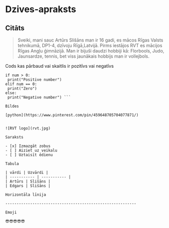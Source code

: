 # Dzives-apraksts

## Citāts

 > Sveiki, mani sauc Artūrs Slišāns man ir 16 gadi, es mācos Rīgas Valsts tehnikumā, DP1-4, dzīvoju Rīgā,Latvijā. Pirms iestājos RVT es mācijos Rīgas Angļu ģimnāzijā. Man ir bijuši daudzi hobbiji kā: Florbools, Judo, Jaunsardze, tennis, bet viss jaunākais hobbijs man ir vollejbols.

 Cods kas pārbaud vai skaitlis ir pozitīvs vai negatīvs

  ``` num = float(input("Enter a number: "))
if num > 0:
   print("Positive number")
elif num == 0:
   print("Zero")
else:
   print("Negative number") ```

 Bildes

 [python](https://www.pinterest.com/pin/459648705704077871/)


 ![RVT logo](rvt.jpg)

Saraksts

- [x] Izmazgāt zobus
- [ ] Aiziet uz veikalu
- [ ] Uztaisīt ēdienu

 Tabula

| vārdi | Uzvārdi |
| ----------- | ----------- |
| Artūrs | Slišāns |
| Edgars | Slišāns |

Horizontāla līnija

----------------------------------------------------------

Emoji

😎😎😎😎😎
